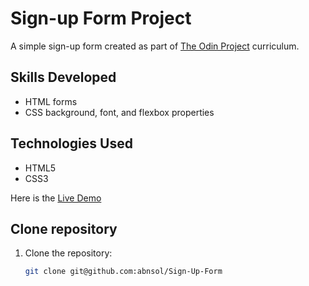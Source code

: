 # Sign-up Form Project

A simple sign-up form created as part of [The Odin Project](https://www.theodinproject.com/) curriculum.

## Skills Developed

- HTML forms
- CSS background, font, and flexbox properties

## Technologies Used

- HTML5
- CSS3


Here is the [Live Demo](https://abnsol.github.io/Sign-Up-Form)

## Clone repository

1. Clone the repository:
   ```bash
   git clone git@github.com:abnsol/Sign-Up-Form
